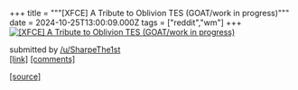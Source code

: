 +++
title = """[XFCE] A Tribute to Oblivion TES (GOAT/work in progress)"""
date = 2024-10-25T13:00:09.000Z
tags = ["reddit","wm"]
+++
[![[XFCE] A Tribute to Oblivion TES (GOAT/work in progress)](https://b.thumbs.redditmedia.com/xDjwbdIShLEVRiUkV-tOWIg5SUNLFmOwd--6SFmV8IA.jpg "[XFCE] A Tribute to Oblivion TES (GOAT/work in progress)")](https://www.reddit.com/r/unixporn/comments/1gbtnsp/xfce_a_tribute_to_oblivion_tes_goatwork_in/)

submitted by [/u/SharpeThe1st](https://www.reddit.com/user/SharpeThe1st)  
[\[link\]](https://www.reddit.com/gallery/1gbtnsp) [\[comments\]](https://www.reddit.com/r/unixporn/comments/1gbtnsp/xfce_a_tribute_to_oblivion_tes_goatwork_in/)

[[source]](https://www.reddit.com/r/unixporn/comments/1gbtnsp/xfce_a_tribute_to_oblivion_tes_goatwork_in/)
